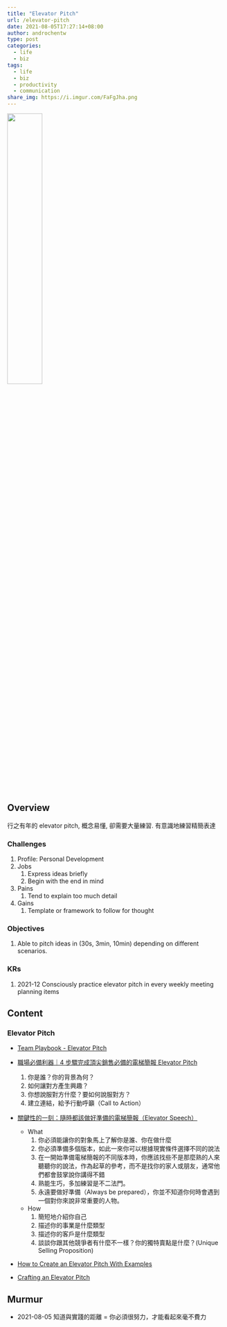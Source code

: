 ```yaml
---
title: "Elevator Pitch"
url: /elevator-pitch
date: 2021-08-05T17:27:14+08:00
author: androchentw
type: post
categories:
  - life
  - biz
tags: 
  - life
  - biz
  - productivity
  - communication
share_img: https://i.imgur.com/FaFgJha.png
---
```


<img style="width:40%;" src="https://i.imgur.com/PlKIb52.png">

## Overview

行之有年的 elevator pitch, 概念易懂, 卻需要大量練習. 有意識地練習精簡表達

### Challenges

1. Profile: Personal Development
2. Jobs
   1. Express ideas briefly
   2. Begin with the end in mind
3. Pains
   1. Tend to explain too much detail
4. Gains
   1. Template or framework to follow for thought


### Objectives

1. Able to pitch ideas in (30s, 3min, 10min) depending on different scenarios.

### KRs

1. 2021-12 Consciously practice elevator pitch in every weekly meeting planning items

<!--more-->

## Content

### Elevator Pitch

* [Team Playbook - Elevator Pitch](https://www.atlassian.com/team-playbook/plays/elevator-pitch)

* [職場必備利器｜4 步驟完成頂尖銷售必備的電梯簡報 Elevator Pitch](https://cln-asia.com/2020/09/04/職場必備利器｜4-步驟完成頂尖銷售必備的電梯簡報/)
  1. 你是誰？你的背景為何？
  2. 如何讓對方產生興趣？
  3. 你想說服對方什麼？要如何說服對方？
  4. 建立連結，給予行動呼籲（Call to Action）

* [關鍵性的一刻：隨時都該做好準備的電梯簡報（Elevator Speech）](https://www.inside.com.tw/article/529-elevator-speech)
  * What
    1. 你必須能讓你的對象馬上了解你是誰、你在做什麼
    2. 你必須準備多個版本，如此一來你可以根據現實條件選擇不同的說法
    3. 在一開始準備電梯簡報的不同版本時，你應該找些不是那麼熟的人來聽聽你的說法，作為起草的參考，而不是找你的家人或朋友，通常他們都會鼓掌說你講得不錯
    4. 熟能生巧，多加練習是不二法門。
    5.  永遠要做好準備（Always be prepared），你並不知道你何時會遇到一個對你來說非常重要的人物。
  * How
    1. 簡短地介紹你自己
    2. 描述你的事業是什麼類型
    3. 描述你的客戶是什麼類型
    4. 談談你跟其他競爭者有什麼不一樣？你的獨特賣點是什麼？(Unique Selling Proposition) 
  
* [How to Create an Elevator Pitch With Examples](https://www.thebalancecareers.com/elevator-speech-examples-and-writing-tips-2061976)
* [Crafting an Elevator Pitch](https://www.mindtools.com/pages/article/elevator-pitch.htm)


## Murmur

* 2021-08-05 知道與實踐的距離 = 你必須很努力，才能看起來毫不費力

